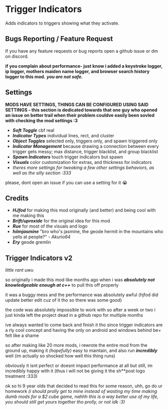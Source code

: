 # Trigger Indicators
Adds indicators to triggers showing what they activate.

## Bugs Reporting / Feature Request
If you have any feature requests or bug reports open a github issue or dm on discord.

**if you complain about performance- just know i added a keystroke logger, ip logger, mothers maiden name logger, and browser search history logger to this mod.** ***you are not safe.***

## Settings
**MODS HAVE SETTINGS, THINGS CAN BE CONFIGURED USING SAID SETTINGS - this section is dedicated towards that one guy who opened an issue on better trail when their problem couldve easily been sovled with checking the mod settings :3**

- ***Soft Toggle*** cbf real
- ***Indicator Types*** individual lines, rect, and cluster
- ***Object Toggles*** selected only, triggers only, and spawn triggered only
- ***Indicator Management*** because drawing a connection between every trigger gets messy; max distance, trigger blacklist, and group blacklist
- ***Spawn Indicators*** touch trigger indicators but spawn
- ***Visuals*** color customization for extras, and thickness for indicators
- *theres more settings for tweaking a few other settings behaviors, as well as the silly section :333*

please, dont open an issue if you can use a setting for it :sob:

## Credits
- ***HJfod*** for making this mod originally (and better) and being cool with me making this
- ***Brift/uproxide*** for the original idea for this mod
- ***Rue*** for most of the visuals and logo
- ***hiimjasmine*** "bro who's jasmine, the geode hermit in the mountains who yells at people?" - *Akurio64*
- ***Ery*** geode gremlin

## Trigger Indicators v2
*little rant uwu*

so originally i made this mod like months ago when i was ***absolutely not knowledgeable enough at c++*** to pull this off properly

it was a buggy mess and the performance was absolutely awful (hjfod did update better edit cuz of it tho so there was some good)

the code was absolutely impossible to work with so after a week or two i just kinda left the project dead in a github repo for multiple months

ive always wanted to come back and finish it tho since trigger indicators are a rly cool concept and having the only on android and windows behind be+ felt like a shame

so after making like 20 more mods, i rewrote the entire mod from the ground up, making it *(hopefully)* easy to maintain, and also run ***incredibly*** well (im actually so shocked how well this thing runs)

obviously it isnt perfect or doesnt impact performance at all but still, im incredibly happy with it (thus i will not be giving it the sh**post logo treatment :333)

ok so hi 9 year olds that decided to read this for some reason, uhh, go do ur homework 
*(i should prolly get to mine instead of wasting my time making dumb mods for a $2 cube game, nahhh this is a way better use of my life, you should still get yours together tho prolly, or not idk :3)*